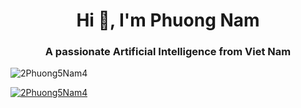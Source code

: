 

<!--
**2Phuong5Nam4/2Phuong5Nam4** is a ✨ _special_ ✨ repository because its `README.md` (this file) appears on your GitHub profile.

Here are some ideas to get you started:

- 🔭 I’m currently working on ...
- 🌱 I’m currently learning ...
- 👯 I’m looking to collaborate on ...
- 🤔 I’m looking for help with ...
- 💬 Ask me about ...
- 📫 How to reach me: ...
- 😄 Pronouns: ...
- ⚡ Fun fact: ...
-->

<h1 align="center">Hi 👋, I'm Phuong Nam</h1>
<h3 align="center">A passionate Artificial Intelligence from Viet Nam</h3>
<p align="left"> <img src="https://komarev.com/ghpvc/?username=2Phuong5Nam4&label=Profile%20views&color=0e75b6&style=flat" alt="2Phuong5Nam4" /> </p>

<p align="left"> <a href="https://github.com/ryo-ma/github-profile-trophy"><img src="https://github-profile-trophy.vercel.app/?username=2Phuong5Nam4&row=1&column=5" alt="2Phuong5Nam4" /></a> </p>
